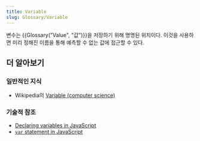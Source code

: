 ```yaml
---
title: Variable
slug: Glossary/Variable
---
```


변수는 {{Glossary("Value", "값")}}을 저장하기 위해 명명된 위치이다. 이것을 사용하면 미리 정해진 이름을 통해 예측할 수 없는 값에 접근할 수 있다.

## 더 알아보기

### 일반적인 지식

- Wikipedia의 [Variable (computer science)](<https://en.wikipedia.org/wiki/Variable_(computer_science)>)

### 기술적 참조

- [Declaring variables in JavaScript](/ko/docs/Web/JavaScript/Guide/Grammar_and_types#Declarations)
- [`var` statement in JavaScript](/ko/docs/Web/JavaScript/Reference/Statements/var)
